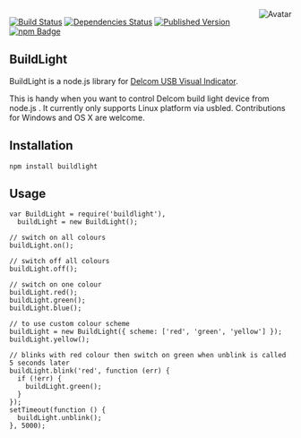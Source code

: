 <img align="right" src="https://raw.github.com/cliffano/buildlight/master/avatar.jpg" alt="Avatar"/>

[![Build Status](https://secure.travis-ci.org/cliffano/buildlight.png?branch=master)](http://travis-ci.org/cliffano/buildlight)
[![Dependencies Status](https://david-dm.org/cliffano/buildlight.png)](http://david-dm.org/cliffano/buildlight)
[![Published Version](https://badge.fury.io/js/buildlight.png)](http://badge.fury.io/js/buildlight)
<br/>
[![npm Badge](https://nodei.co/npm/buildlight.png)](http://npmjs.org/package/buildlight)

BuildLight
----------

BuildLight is a node.js library for [Delcom USB Visual Indicator](http://www.delcomproducts.com/products_usblmp.asp).

This is handy when you want to control Delcom build light device from node.js . It currently only supports Linux platform via usbled. Contributions for Windows and OS X are welcome.

Installation
------------

    npm install buildlight 

Usage
-----

    var BuildLight = require('buildlight'),
      buildLight = new BuildLight();

    // switch on all colours
    buildLight.on();

    // switch off all colours
    buildLight.off();

    // switch on one colour
    buildLight.red();
    buildLight.green();
    buildLight.blue();

    // to use custom colour scheme
    buildLight = new BuildLight({ scheme: ['red', 'green', 'yellow'] });
    buildLight.yellow();

    // blinks with red colour then switch on green when unblink is called 5 seconds later
    buildLight.blink('red', function (err) {
      if (!err) {
        buildLight.green();
      }
    });
    setTimeout(function () {
      buildLight.unblink();
    }, 5000);
